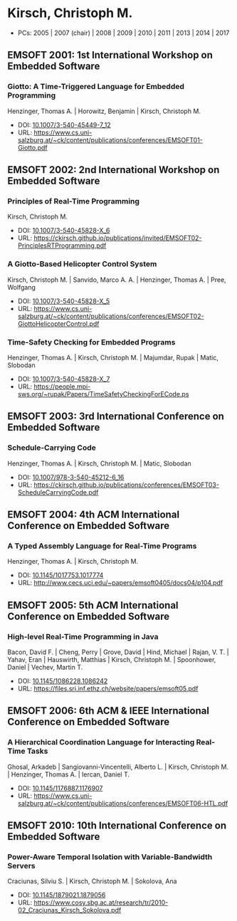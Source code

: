 # Kirsch, Christoph M.

* PCs: 2005 | 2007 (chair) | 2008 | 2009 | 2010 | 2011 | 2013 | 2014 | 2017

## EMSOFT 2001: 1st International Workshop on Embedded Software

### Giotto: A Time-Triggered Language for Embedded Programming
Henzinger, Thomas A. | Horowitz, Benjamin | Kirsch, Christoph M.
* DOI: [10.1007/3-540-45449-7_12](https://doi.org/10.1007/3-540-45449-7_12)
* URL: <https://www.cs.uni-salzburg.at/~ck/content/publications/conferences/EMSOFT01-Giotto.pdf>

## EMSOFT 2002: 2nd International Workshop on Embedded Software

### Principles of Real-Time Programming
Kirsch, Christoph M.
* DOI: [10.1007/3-540-45828-X_6](https://doi.org/10.1007/3-540-45828-X_6)
* URL: <https://ckirsch.github.io/publications/invited/EMSOFT02-PrinciplesRTProgramming.pdf>

### A Giotto-Based Helicopter Control System
Kirsch, Christoph M. | Sanvido, Marco A. A. | Henzinger, Thomas A. | Pree, Wolfgang
* DOI: [10.1007/3-540-45828-X_5](https://doi.org/10.1007/3-540-45828-X_5)
* URL: <https://www.cs.uni-salzburg.at/~ck/content/publications/conferences/EMSOFT02-GiottoHelicopterControl.pdf>

### Time-Safety Checking for Embedded Programs
Henzinger, Thomas A. | Kirsch, Christoph M. | Majumdar, Rupak | Matic, Slobodan
* DOI: [10.1007/3-540-45828-X_7](https://doi.org/10.1007/3-540-45828-X_7)
* URL: <https://people.mpi-sws.org/~rupak/Papers/TimeSafetyCheckingForECode.ps>

## EMSOFT 2003: 3rd International Conference on Embedded Software

### Schedule-Carrying Code
Henzinger, Thomas A. | Kirsch, Christoph M. | Matic, Slobodan
* DOI: [10.1007/978-3-540-45212-6_16](https://doi.org/10.1007/978-3-540-45212-6_16)
* URL: <https://ckirsch.github.io/publications/conferences/EMSOFT03-ScheduleCarryingCode.pdf>

## EMSOFT 2004: 4th ACM International Conference on Embedded Software

### A Typed Assembly Language for Real-Time Programs
Henzinger, Thomas A. | Kirsch, Christoph M.
* DOI: [10.1145/1017753.1017774](https://doi.org/10.1145/1017753.1017774)
* URL: <http://www.cecs.uci.edu/~papers/emsoft0405/docs04/p104.pdf>

## EMSOFT 2005: 5th ACM International Conference on Embedded Software

### High-level Real-Time Programming in Java
Bacon, David F. | Cheng, Perry | Grove, David | Hind, Michael | Rajan, V. T. | Yahav, Eran | Hauswirth, Matthias | Kirsch, Christoph M. | Spoonhower, Daniel | Vechev, Martin T.
* DOI: [10.1145/1086228.1086242](https://doi.org/10.1145/1086228.1086242)
* URL: <https://files.sri.inf.ethz.ch/website/papers/emsoft05.pdf>

## EMSOFT 2006: 6th ACM & IEEE International Conference on Embedded Software

### A Hierarchical Coordination Language for Interacting Real-Time Tasks
Ghosal, Arkadeb | Sangiovanni-Vincentelli, Alberto L. | Kirsch, Christoph M. | Henzinger, Thomas A. | Iercan, Daniel T.
* DOI: [10.1145/1176887.1176907](https://doi.org/10.1145/1176887.1176907)
* URL: <https://www.cs.uni-salzburg.at/~ck/content/publications/conferences/EMSOFT06-HTL.pdf>

## EMSOFT 2010: 10th International Conference on Embedded Software

### Power-Aware Temporal Isolation with Variable-Bandwidth Servers
Craciunas, Silviu S. | Kirsch, Christoph M. | Sokolova, Ana
* DOI: [10.1145/1879021.1879056](https://doi.org/10.1145/1879021.1879056)
* URL: <https://www.cosy.sbg.ac.at/research/tr/2010-02_Craciunas_Kirsch_Sokolova.pdf>


